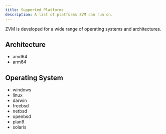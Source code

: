 ```yaml
---
title: Supported Platforms
description: A list of platforms ZVM can run on. 
---
```


ZVM is developed for a wide range of operating systems and architectures. 


## Architecture

- amd64
- arm64

## Operating System

- windows
- linux
- darwin
- freebsd
- netbsd
- openbsd
- plan9
- solaris